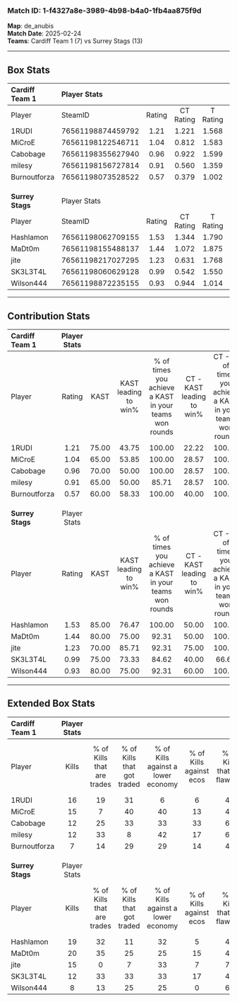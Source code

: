 ### Match ID: 1-f4327a8e-3989-4b98-b4a0-1fb4aa875f9d  
**Map**: de_anubis  
**Match Date**: 2025-02-24  
**Teams**: Cardiff Team 1 (7) vs Surrey Stags (13)  

---  

## Box Stats  

| **Cardiff Team 1** | Player Stats      |        |           |          |       |      |       |         |        |      |     |
| :- | :- | :-: | :-: | :-: | :-: | :-: | :-: | :-: | :-: | :-: | :-: |
| Player             | SteamID           | Rating | CT Rating | T Rating | KAST  | ADR  | Kills | Assists | Deaths | K/D  | HS% |
| 1RUDI              | 76561198874459792 |  1.21  |   1.221   |  1.568   | 75.00 | 96.8 |  16   |    6    |   16   | 1.00 | 56  |
| MiCroE             | 76561198122546711 |  1.04  |   0.812   |  1.583   | 65.00 | 93.4 |  15   |    2    |   17   | 0.88 | 26  |
| Cabobage           | 76561198355627940 |  0.96  |   0.922   |  1.599   | 70.00 | 82.3 |  12   |    7    |   16   | 0.75 | 66  |
| milesy             | 76561198156727814 |  0.91  |   0.560   |  1.359   | 65.00 | 58.4 |  12   |    4    |   13   | 0.92 | 66  |
| Burnoutforza       | 76561198073528522 |  0.57  |   0.379   |  1.002   | 60.00 | 34.4 |   7   |    0    |   13   | 0.54 | 57  |
|                    |                   |        |           |          |       |      |       |         |        |      |     |
|                    |                   |        |           |          |       |      |       |         |        |      |     |
|                    |                   |        |           |          |       |      |       |         |        |      |     |
| **Surrey Stags**   | Player Stats      |        |           |          |       |      |       |         |        |      |     |
| Player             | SteamID           | Rating | CT Rating | T Rating | KAST  | ADR  | Kills | Assists | Deaths | K/D  | HS% |
| Hashlamon          | 76561198062709155 |  1.53  |   1.344   |  1.790   | 85.00 | 80.7 |  19   |    2    |   9    | 2.11 | 63  |
| MaDt0m             | 76561198155488137 |  1.44  |   1.072   |  1.875   | 80.00 | 99.9 |  20   |    3    |   15   | 1.33 | 45  |
| jite               | 76561198217027295 |  1.23  |   0.631   |  1.768   | 70.00 | 97.3 |  15   |    4    |   12   | 1.25 | 33  |
| SK3L3T4L           | 76561198060629128 |  0.99  |   0.542   |  1.550   | 75.00 | 83.0 |  12   |    4    |   16   | 0.75 | 58  |
| Wilson444          | 76561198872235155 |  0.93  |   0.944   |  1.014   | 80.00 | 60.4 |   8   |    8    |   11   | 0.73 | 37  |
---  

## Contribution Stats  

| **Cardiff Team 1** | Player Stats |       |                      |                                                        |                           |                                                             |                          |                                                            |
| :- | :-: | :-: | :-: | :-: | :-: | :-: | :-: | :-: |
| Player             |    Rating    | KAST  | KAST leading to win% | % of times you achieve a KAST in your teams won rounds | CT - KAST leading to win% | CT - % of times you achieve a KAST in your teams won rounds | T - KAST leading to win% | T - % of times you achieve a KAST in your teams won rounds |
| 1RUDI              |     1.21     | 75.00 |        43.75         |                         100.00                         |           22.22           |                           100.00                            |          71.43           |                           100.00                           |
| MiCroE             |     1.04     | 65.00 |        53.85         |                         100.00                         |           28.57           |                           100.00                            |          83.33           |                           100.00                           |
| Cabobage           |     0.96     | 70.00 |        50.00         |                         100.00                         |           28.57           |                           100.00                            |          71.43           |                           100.00                           |
| milesy             |     0.91     | 65.00 |        50.00         |                         85.71                          |           28.57           |                           100.00                            |          80.00           |                           80.00                            |
| Burnoutforza       |     0.57     | 60.00 |        58.33         |                         100.00                         |           40.00           |                           100.00                            |          71.43           |                           100.00                           |
|                    |              |       |                      |                                                        |                           |                                                             |                          |                                                            |
|                    |              |       |                      |                                                        |                           |                                                             |                          |                                                            |
|                    |              |       |                      |                                                        |                           |                                                             |                          |                                                            |
| **Surrey Stags**   | Player Stats |       |                      |                                                        |                           |                                                             |                          |                                                            |
| Player             |    Rating    | KAST  | KAST leading to win% | % of times you achieve a KAST in your teams won rounds | CT - KAST leading to win% | CT - % of times you achieve a KAST in your teams won rounds | T - KAST leading to win% | T - % of times you achieve a KAST in your teams won rounds |
| Hashlamon          |     1.53     | 85.00 |        76.47         |                         100.00                         |           50.00           |                           100.00                            |          90.91           |                           100.00                           |
| MaDt0m             |     1.44     | 80.00 |        75.00         |                         92.31                          |           50.00           |                           100.00                            |          90.00           |                           90.00                            |
| jite               |     1.23     | 70.00 |        85.71         |                         92.31                          |           75.00           |                           100.00                            |          90.00           |                           90.00                            |
| SK3L3T4L           |     0.99     | 75.00 |        73.33         |                         84.62                          |           40.00           |                            66.67                            |          90.00           |                           90.00                            |
| Wilson444          |     0.93     | 80.00 |        75.00         |                         92.31                          |           60.00           |                           100.00                            |          81.82           |                           90.00                            |
---  

## Extended Box Stats  

| **Cardiff Team 1** | Player Stats |                            |                            |                                    |                         |                              |                                 |        |                             |                                     |                          |                               |                            |
| :- | :-: | :-: | :-: | :-: | :-: | :-: | :-: | :-: | :-: | :-: | :-: | :-: | :-: |
| Player             |    Kills     | % of Kills that are trades | % of Kills that got traded | % of Kills against a lower economy | % of Kills against ecos | % of Kills that are flawless | % of Kills that are close duels | Deaths | % of Deaths that get traded | % of Deaths against a lower economy | % of Deaths against ecos | % of Deaths that are flawless | % of Deaths that are close |
| 1RUDI              |      16      |             19             |             31             |                 6                  |            6            |              44              |               19                |   16   |             25              |                  6                  |            0             |              50               |             6              |
| MiCroE             |      15      |             7              |             40             |                 40                 |           13            |              40              |                0                |   17   |             18              |                 18                  |            12            |              47               |             24             |
| Cabobage           |      12      |             25             |             33             |                 33                 |           33            |              67              |               17                |   16   |             31              |                 13                  |            0             |              56               |             6              |
| milesy             |      12      |             33             |             8              |                 42                 |           17            |              67              |                8                |   13   |              0              |                 23                  |            15            |              54               |             8              |
| Burnoutforza       |      7       |             14             |             29             |                 29                 |           14            |              43              |                0                |   13   |             15              |                  8                  |            0             |              62               |             0              |
|                    |              |                            |                            |                                    |                         |                              |                                 |        |                             |                                     |                          |                               |                            |
|                    |              |                            |                            |                                    |                         |                              |                                 |        |                             |                                     |                          |                               |                            |
|                    |              |                            |                            |                                    |                         |                              |                                 |        |                             |                                     |                          |                               |                            |
| **Surrey Stags**   | Player Stats |                            |                            |                                    |                         |                              |                                 |        |                             |                                     |                          |                               |                            |
| Player             |    Kills     | % of Kills that are trades | % of Kills that got traded | % of Kills against a lower economy | % of Kills against ecos | % of Kills that are flawless | % of Kills that are close duels | Deaths | % of Deaths that get traded | % of Deaths against a lower economy | % of Deaths against ecos | % of Deaths that are flawless | % of Deaths that are close |
| Hashlamon          |      19      |             32             |             11             |                 32                 |            5            |              47              |               11                |   9    |             33              |                 11                  |            0             |              67               |             0              |
| MaDt0m             |      20      |             35             |             25             |                 25                 |           15            |              45              |                5                |   15   |             27              |                 27                  |            7             |              67               |             7              |
| jite               |      15      |             0              |             7              |                 33                 |            7            |              73              |                7                |   12   |             25              |                 33                  |            17            |              17               |             8              |
| SK3L3T4L           |      12      |             33             |             33             |                 33                 |           17            |              42              |               17                |   16   |             38              |                 31                  |            6             |              56               |             13             |
| Wilson444          |      8       |             13             |             25             |                 25                 |            0            |              63              |               13                |   11   |             18              |                 27                  |            9             |              36               |             18             |
